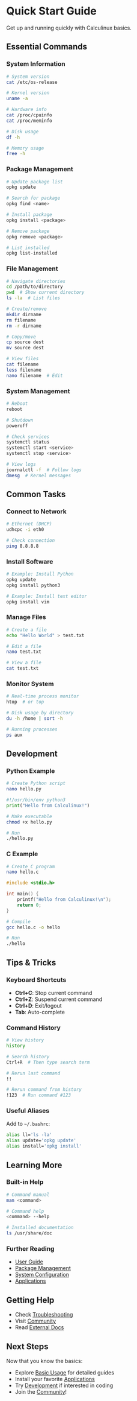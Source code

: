 # Quick Start Guide

Get up and running quickly with Calculinux basics.

## Essential Commands

### System Information

```bash
# System version
cat /etc/os-release

# Kernel version
uname -a

# Hardware info
cat /proc/cpuinfo
cat /proc/meminfo

# Disk usage
df -h

# Memory usage
free -h
```

### Package Management

```bash
# Update package list
opkg update

# Search for package
opkg find <name>

# Install package
opkg install <package>

# Remove package
opkg remove <package>

# List installed
opkg list-installed
```

### File Management

```bash
# Navigate directories
cd /path/to/directory
pwd  # Show current directory
ls -la  # List files

# Create/remove
mkdir dirname
rm filename
rm -r dirname

# Copy/move
cp source dest
mv source dest

# View files
cat filename
less filename
nano filename  # Edit
```

### System Management

```bash
# Reboot
reboot

# Shutdown
poweroff

# Check services
systemctl status
systemctl start <service>
systemctl stop <service>

# View logs
journalctl -f  # Follow logs
dmesg  # Kernel messages
```

## Common Tasks

### Connect to Network

```bash
# Ethernet (DHCP)
udhcpc -i eth0

# Check connection
ping 8.8.8.8
```

### Install Software

```bash
# Example: Install Python
opkg update
opkg install python3

# Example: Install text editor
opkg install vim
```

### Manage Files

```bash
# Create a file
echo "Hello World" > test.txt

# Edit a file
nano test.txt

# View a file
cat test.txt
```

### Monitor System

```bash
# Real-time process monitor
htop  # or top

# Disk usage by directory
du -h /home | sort -h

# Running processes
ps aux
```

## Development

### Python Example

```bash
# Create Python script
nano hello.py
```

```python
#!/usr/bin/env python3
print("Hello from Calculinux!")
```

```bash
# Make executable
chmod +x hello.py

# Run
./hello.py
```

### C Example

```bash
# Create C program
nano hello.c
```

```c
#include <stdio.h>

int main() {
    printf("Hello from Calculinux!\n");
    return 0;
}
```

```bash
# Compile
gcc hello.c -o hello

# Run
./hello
```

## Tips & Tricks

### Keyboard Shortcuts

- **Ctrl+C**: Stop current command
- **Ctrl+Z**: Suspend current command
- **Ctrl+D**: Exit/logout
- **Tab**: Auto-complete

### Command History

```bash
# View history
history

# Search history
Ctrl+R  # Then type search term

# Rerun last command
!!

# Rerun command from history
!123  # Run command #123
```

### Useful Aliases

Add to `~/.bashrc`:

```bash
alias ll='ls -la'
alias update='opkg update'
alias install='opkg install'
```

## Learning More

### Built-in Help

```bash
# Command manual
man <command>

# Command help
<command> --help

# Installed documentation
ls /usr/share/doc
```

### Further Reading

- [User Guide](../user-guide/basic-usage.md)
- [Package Management](../user-guide/package-management.md)
- [System Configuration](../user-guide/configuration.md)
- [Applications](../user-guide/applications.md)

## Getting Help

- Check [Troubleshooting](../troubleshooting/faq.md)
- Visit [Community](../resources/community.md)
- Read [External Docs](../resources/external-docs.md)

## Next Steps

Now that you know the basics:

- Explore [Basic Usage](../user-guide/basic-usage.md) for detailed guides
- Install your favorite [Applications](../user-guide/applications.md)
- Try [Development](../developer/overview.md) if interested in coding
- Join the [Community](../resources/community.md)!
